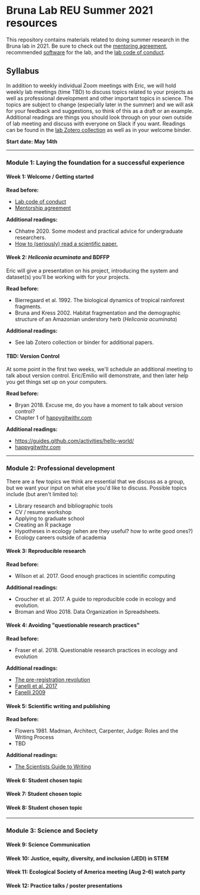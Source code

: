 # Bruna Lab REU Summer 2021 resources

This repository contains materials related to doing summer research in the Bruna lab in 2021.
Be sure to check out the [mentoring agreement](mentoring-agreement.md), recommended [software](software.md) for the lab, and the [lab code of conduct](https://github.com/BrunaLab/Code_of_Conduct).

## Syllabus

In addition to weekly individual Zoom meetings with Eric, we will hold weekly lab meetings (time TBD) to discuss topics related to your projects as well as professional development and other important topics in science.
The topics are subject to change (especially later in the summer) and we will ask for your feedback and suggestions, so think of this as a draft or an example.
Additional readings are things you should look through on your own outside of lab meeting and discuss with everyone on Slack if you want.
Readings can be found in the [lab Zotero collection](https://www.zotero.org/groups/2603950/heliconia-frag-drought) as well as in your welcome binder.

**Start date: May 14th**

------------------------------------------------------------------------

### Module 1: Laying the foundation for a successful experience

#### Week 1: Welcome / Getting started

**Read before:**

-   [Lab code of conduct](https://github.com/BrunaLab/Code_of_Conduct)
-   [Mentorship agreement](mentoring-agreement.md)

**Additional readings:**

-   Chhatre 2020. Some modest and practical advice for undergraduate researchers.
-   [How to (seriously) read a scientific paper.](https://www.sciencemag.org/careers/2016/03/how-seriously-read-scientific-paper)

#### Week 2: *Heliconia acuminata* and BDFFP

Eric will give a presentation on his project, introducing the system and dataset(s) you'll be working with for your projects.

**Read before:**

-   Bierregaard et al. 1992. The biological dynamics of tropical rainforest fragments.
-   Bruna and Kress 2002. Habitat fragmentation and the demographic structure of an Amazonian understory herb (*Heliconia acuminata*)

**Additional readings:**

-   See lab Zotero collection or binder for additional papers.

#### TBD: Version Control

At some point in the first two weeks, we'll schedule an additional meeting to talk about version control.
Eric/Emilio will demonstrate, and then later help you get things set up on your computers.

**Read before:**

-   Bryan 2018. Excuse me, do you have a moment to talk about version control?
-   Chapter 1 of [happygitwithr.com](https://happygitwithr.com/)

**Additional readings:**

-   <https://guides.github.com/activities/hello-world/>
-   [happygitwithr.com](https://happygitwithr.com/)

------------------------------------------------------------------------

### Module 2: Professional development

There are a few topics we think are essential that we discuss as a group, but we want your input on what else you'd like to discuss.
Possible topics include (but aren't limited to):

-   Library research and bibliographic tools
-   CV / resume workshop
-   Applying to graduate school
-   Creating an R package
-   Hypotheses in ecology (when are they useful? how to write good ones?)
-   Ecology careers outside of academia

#### Week 3: Reproducible research

**Read before:**

-   Wilson et al. 2017. Good enough practices in scientific computing

**Additional readings:**

-   Croucher et al. 2017. A guide to reproducible code in ecology and evolution.
-   Broman and Woo 2018. Data Organization in Spreadsheets.

#### Week 4: Avoiding "questionable research practices"

**Read before:**

-   Fraser et al. 2018. Questionable research practices in ecology and evolution

**Additional readings:**

-   [The pre-registration revolution](https://www.pnas.org/content/115/11/2600)
-   [Fanelli et al. 2017](https://www.biorxiv.org/content/10.1101/126805v1)
-   [Fanelli 2009](https://journals.plos.org/plosone/article?id=10.1371/journal.pone.0005738)

#### Week 5: Scientific writing and publishing

**Read before:**

-   Flowers 1981. Madman, Architect, Carpenter, Judge: Roles and the Writing Process
-   TBD

**Additional readings:**

-   [The Scientists Guide to Writing](http://lp.hscl.ufl.edu/login?url=https://search.ebscohost.com/login.aspx?direct=true&AuthType=ip,uid&db=cat04364a&AN=ufl.037878045&site=eds-live)

#### Week 6: Student chosen topic

#### Week 7: Student chosen topic

#### Week 8: Student chosen topic

------------------------------------------------------------------------

### Module 3: Science and Society

#### Week 9: Science Communication

#### Week 10: Justice, equity, diversity, and inclusion (JEDI) in STEM

#### Week 11: Ecological Society of America meeting (Aug 2–6) watch party

#### Week 12: Practice talks / poster presentations
